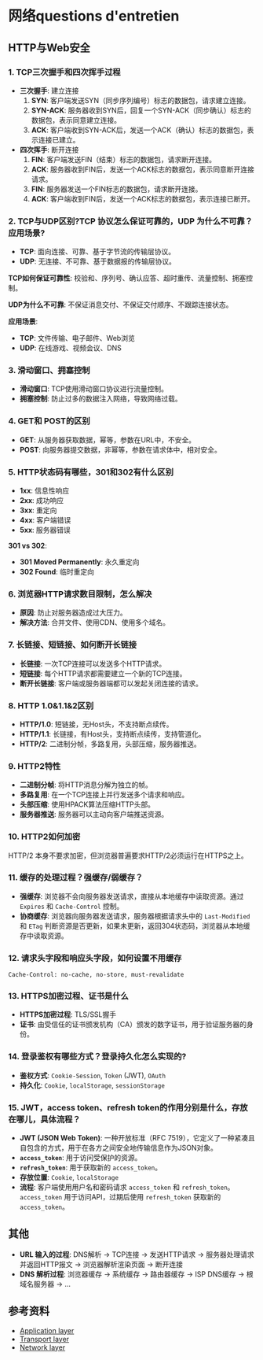 
# 网络questions d'entretien

## HTTP与Web安全

### 1. TCP三次握手和四次挥手过程

*   **三次握手**: 建立连接
    1.  **SYN**: 客户端发送SYN（同步序列编号）标志的数据包，请求建立连接。
    2.  **SYN-ACK**: 服务器收到SYN后，回复一个SYN-ACK（同步确认）标志的数据包，表示同意建立连接。
    3.  **ACK**: 客户端收到SYN-ACK后，发送一个ACK（确认）标志的数据包，表示连接已建立。
*   **四次挥手**: 断开连接
    1.  **FIN**: 客户端发送FIN（结束）标志的数据包，请求断开连接。
    2.  **ACK**: 服务器收到FIN后，发送一个ACK标志的数据包，表示同意断开连接请求。
    3.  **FIN**: 服务器发送一个FIN标志的数据包，请求断开连接。
    4.  **ACK**: 客户端收到FIN后，发送一个ACK标志的数据包，表示连接已断开。

### 2. TCP与UDP区别?TCP 协议怎么保证可靠的，UDP 为什么不可靠？应用场景?

*   **TCP**: 面向连接、可靠、基于字节流的传输层协议。
*   **UDP**: 无连接、不可靠、基于数据报的传输层协议。

**TCP如何保证可靠性**: 校验和、序列号、确认应答、超时重传、流量控制、拥塞控制。

**UDP为什么不可靠**: 不保证消息交付、不保证交付顺序、不跟踪连接状态。

**应用场景**:

*   **TCP**: 文件传输、电子邮件、Web浏览
*   **UDP**: 在线游戏、视频会议、DNS

### 3. 滑动窗口、拥塞控制

*   **滑动窗口**: TCP使用滑动窗口协议进行流量控制。
*   **拥塞控制**: 防止过多的数据注入网络，导致网络过载。

### 4. GET和 POST的区别

*   **GET**: 从服务器获取数据，幂等，参数在URL中，不安全。
*   **POST**: 向服务器提交数据，非幂等，参数在请求体中，相对安全。

### 5. HTTP状态码有哪些，301和302有什么区别

*   **1xx**: 信息性响应
*   **2xx**: 成功响应
*   **3xx**: 重定向
*   **4xx**: 客户端错误
*   **5xx**: 服务器错误

**301 vs 302**:

*   **301 Moved Permanently**: 永久重定向
*   **302 Found**: 临时重定向

### 6. 浏览器HTTP请求数目限制，怎么解决

*   **原因**: 防止对服务器造成过大压力。
*   **解决方法**: 合并文件、使用CDN、使用多个域名。

### 7. 长链接、短链接、如何断开长链接

*   **长链接**: 一次TCP连接可以发送多个HTTP请求。
*   **短链接**: 每个HTTP请求都需要建立一个新的TCP连接。
*   **断开长链接**: 客户端或服务器端都可以发起关闭连接的请求。

### 8. HTTP 1.0&1.1&2区别

*   **HTTP/1.0**: 短链接，无Host头，不支持断点续传。
*   **HTTP/1.1**: 长链接，有Host头，支持断点续传，支持管道化。
*   **HTTP/2**: 二进制分帧，多路复用，头部压缩，服务器推送。

### 9. HTTP2特性

*   **二进制分帧**: 将HTTP消息分解为独立的帧。
*   **多路复用**: 在一个TCP连接上并行发送多个请求和响应。
*   **头部压缩**: 使用HPACK算法压缩HTTP头部。
*   **服务器推送**: 服务器可以主动向客户端推送资源。

### 10. HTTP2如何加密

HTTP/2 本身不要求加密，但浏览器普遍要求HTTP/2必须运行在HTTPS之上。

### 11. 缓存的处理过程？强缓存/弱缓存？

*   **强缓存**: 浏览器不会向服务器发送请求，直接从本地缓存中读取资源。通过 `Expires` 和 `Cache-Control` 控制。
*   **协商缓存**: 浏览器向服务器发送请求，服务器根据请求头中的 `Last-Modified` 和 `ETag` 判断资源是否更新，如果未更新，返回304状态码，浏览器从本地缓存中读取资源。

### 12. 请求头字段和响应头字段，如何设置不用缓存

`Cache-Control: no-cache, no-store, must-revalidate`

### 13. HTTPS加密过程、证书是什么

*   **HTTPS加密过程**: TLS/SSL握手
*   **证书**: 由受信任的证书颁发机构（CA）颁发的数字证书，用于验证服务器的身份。

### 14. 登录鉴权有哪些方式？登录持久化怎么实现的?

*   **鉴权方式**: `Cookie-Session`, `Token` (JWT), `OAuth`
*   **持久化**: `Cookie`, `localStorage`, `sessionStorage`

### 15. JWT，access token、refresh token的作用分别是什么，存放在哪儿，具体流程？

*   **JWT (JSON Web Token)**: 一种开放标准（RFC 7519），它定义了一种紧凑且自包含的方式，用于在各方之间安全地传输信息作为JSON对象。
*   **`access_token`**: 用于访问受保护的资源。
*   **`refresh_token`**: 用于获取新的 `access_token`。
*   **存放位置**: `Cookie`, `localStorage`
*   **流程**: 客户端使用用户名和密码请求 `access_token` 和 `refresh_token`。`access_token` 用于访问API，过期后使用 `refresh_token` 获取新的 `access_token`。

## 其他

*   **URL 输入的过程**: DNS解析 -> TCP连接 -> 发送HTTP请求 -> 服务器处理请求并返回HTTP报文 -> 浏览器解析渲染页面 -> 断开连接
*   **DNS 解析过程**: 浏览器缓存 -> 系统缓存 -> 路由器缓存 -> ISP DNS缓存 -> 根域名服务器 -> ...

## 参考资料

*   [Application layer](./application-layer.md)
*   [Transport layer](./transport-layer.md)
*   [Network layer](./network-layer.md)
